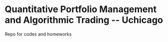 # Quantitative Portfolio Management and Algorithmic Trading -- Uchicago
Repo for codes and homeworks
